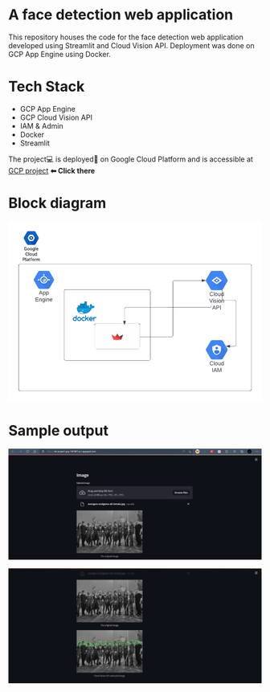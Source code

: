 # A face detection web application

This repository houses the code for the face detection web application developed using Streamlit and Cloud Vision API. Deployment was done on GCP App Engine using Docker.

# Tech Stack
<ul>
  <li> GCP App Engine </li>
  <li> GCP Cloud Vision API </li>
  <li> IAM & Admin </li>
  <li> Docker </li>
  <li> Streamlit </li>
</ul>

The project💻 is deployed🚀 on Google Cloud Platform and is accessible at <a href="https://vb-project-gcp-347401.uc.r.appspot.com/">GCP project</a> **⬅ Click there**

# Block diagram

![GCP Block diagram](images/gcp-project-block.png)

# Sample output

![GCP Output-1](images/output-1.png)

![GCP Output-2](images/output-2.png)
